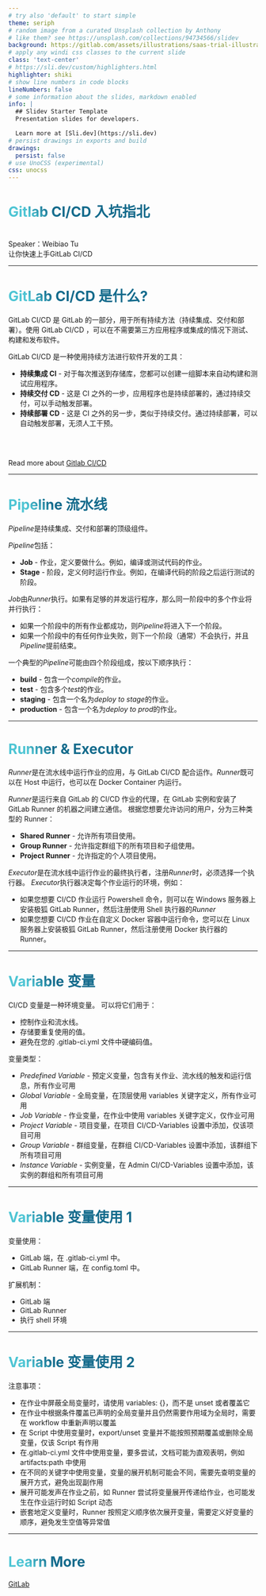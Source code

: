 ```yaml
---
# try also 'default' to start simple
theme: seriph
# random image from a curated Unsplash collection by Anthony
# like them? see https://unsplash.com/collections/94734566/slidev
background: https://gitlab.com/assets/illustrations/saas-trial-illustration-7081b7c29d89b705060d655cd385a18528e641ad0daf99595a2df4a4d8666292.svg
# apply any windi css classes to the current slide
class: 'text-center'
# https://sli.dev/custom/highlighters.html
highlighter: shiki
# show line numbers in code blocks
lineNumbers: false
# some information about the slides, markdown enabled
info: |
  ## Slidev Starter Template
  Presentation slides for developers.

  Learn more at [Sli.dev](https://sli.dev)
# persist drawings in exports and build
drawings:
  persist: false
# use UnoCSS (experimental)
css: unocss
---
```


# Gitlab CI/CD 入坑指北

<br>
Speaker：Weibiao Tu

<div class="pt-12">
  <span @click="$slidev.nav.next" class="px-2 py-1 rounded cursor-pointer" hover="bg-white bg-opacity-10">
    让你快速上手GitLab CI/CD <carbon:arrow-right class="inline"/>
  </span>
</div>

---

# GitLab CI/CD 是什么?

GitLab CI/CD 是 GitLab 的一部分，用于所有持续方法（持续集成、交付和部署）。使用 GitLab CI/CD ，可以在不需要第三方应用程序或集成的情况下测试、构建和发布软件。

GitLab CI/CD 是一种使用持续方法进行软件开发的工具：

- **持续集成 CI** - 对于每次推送到存储库，您都可以创建一组脚本来自动构建和测试应用程序。
- **持续交付 CD** - 这是 CI 之外的一步，应用程序也是持续部署的，通过持续交付，可以手动触发部署。
- **持续部署 CD** - 这是 CI 之外的另一步，类似于持续交付。通过持续部署，可以自动触发部署，无须人工干预。

<br>
<br>

Read more about [Gitlab CI/CD](https://docs.gitlab.com/ee/ci/introduction/)

<style>
h1 {
  background-color: #2B90B6;
  background-image: linear-gradient(45deg, #4EC5D4 10%, #146b8c 20%);
  background-size: 100%;
  -webkit-background-clip: text;
  -moz-background-clip: text;
  -webkit-text-fill-color: transparent;
  -moz-text-fill-color: transparent;
}
</style>

---

# Pipeline 流水线

*Pipeline*是持续集成、交付和部署的顶级组件。

*Pipeline*包括：

- **Job** - 作业，定义要做什么。例如，编译或测试代码的作业。
- **Stage** - 阶段，定义何时运行作业。例如，在编译代码的阶段之后运行测试的阶段。

*Job*由*Runner*执行。如果有足够的并发运行程序，那么同一阶段中的多个作业将并行执行：

- 如果一个阶段中的所有作业都成功，则*Pipeline*将进入下一个阶段。
- 如果一个阶段中的有任何作业失败，则下一个阶段（通常）不会执行，并且*Pipeline*提前结束。

一个典型的*Pipeline*可能由四个阶段组成，按以下顺序执行：

- **build** - 包含一个*compile*的作业。
- **test** - 包含多个*test*的作业。
- **staging** - 包含一个名为*deploy to stage*的作业。
- **production** - 包含一个名为*deploy to prod*的作业。

---

# Runner & Executor

*Runner*是在流水线中运行作业的应用，与 GitLab CI/CD 配合运作。*Runner*既可以在 Host 中运行，也可以在 Docker Container 内运行。

*Runner*是运行来自 GitLab 的 CI/CD 作业的代理，在 GitLab 实例和安装了 GitLab Runner 的机器之间建立通信。
根据您想要允许访问的用户，分为三种类型的 Runner：

- **Shared Runner** - 允许所有项目使用。
- **Group Runner** - 允许指定群组下的所有项目和子组使用。
- **Project Runner** - 允许指定的个人项目使用。

*Executor*是在流水线中运行作业的最终执行者，注册*Runner*时，必须选择一个执行器。
*Executor*执行器决定每个作业运行的环境，例如：

- 如果您想要 CI/CD 作业运行 Powershell 命令，则可以在 Windows 服务器上安装极狐 GitLab Runner，然后注册使用 Shell 执行器的*Runner*
- 如果您想要 CI/CD 作业在自定义 Docker 容器中运行命令，您可以在 Linux 服务器上安装极狐 GitLab Runner，然后注册使用 Docker 执行器的 Runner。

---

# Variable 变量

CI/CD 变量是一种环境变量。 可以将它们用于：

- 控制作业和流水线。
- 存储要重复使用的值。
- 避免在您的 .gitlab-ci.yml 文件中硬编码值。

变量类型：

- _Predefined Variable_ - 预定义变量，包含有关作业、流水线的触发和运行信息，所有作业可用
- _Global Variable_ - 全局变量，在顶层使用 variables 关键字定义，所有作业可用
- _Job Variable_ - 作业变量，在作业中使用 variables 关键字定义，仅作业可用
- _Project Variable_ - 项目变量，在项目 CI/CD-Variables 设置中添加，仅该项目可用
- _Group Variable_ - 群组变量，在群组 CI/CD-Variables 设置中添加，该群组下所有项目可用
- _Instance Variable_ - 实例变量，在 Admin CI/CD-Variables 设置中添加，该实例的群组和所有项目可用

---

# Variable 变量使用 1

变量使用：

- GitLab 端，在 .gitlab-ci.yml 中。
- GitLab Runner 端，在 config.toml 中。

扩展机制：

- GitLab 端
- GitLab Runner
- 执行 shell 环境

---

# Variable 变量使用 2

注意事项：

- 在作业中屏蔽全局变量时，请使用 variables: {}，而不是 unset 或者覆盖它
- 在作业中根据条件覆盖已声明的全局变量并且仍然需要作用域为全局时，需要在 workflow 中重新声明以覆盖
- 在 Script 中使用变量时，export/unset 变量并不能按照预期覆盖或删除全局变量，仅该 Script 有作用
- 在.gitlab-ci.yml 文件中使用变量，要多尝试，文档可能为直观表明，例如 artifacts:path 中使用
- 在不同的关键字中使用变量，变量的展开机制可能会不同，需要先查明变量的展开方式，避免出现副作用
- 展开可能发声在作业之前，如 Runner 尝试将变量展开传递给作业，也可能发生在作业运行时如 Script 动态
- 嵌套地定义变量时，Runner 按照定义顺序依次展开变量，需要定义好变量的顺序，避免发生空值等异常值

---

# Learn More

[GitLab](https://docs.gitlab.cn/jh/ci/)
